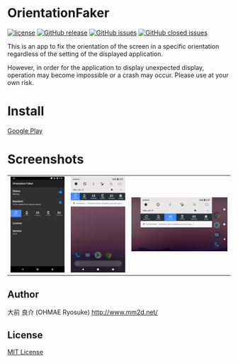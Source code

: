 # OrientationFaker
[![license](https://img.shields.io/github/license/ohmae/OrientationFaker.svg)](./LICENSE)
[![GitHub release](https://img.shields.io/github/release/ohmae/OrientationFaker.svg)](https://github.com/ohmae/OrientationFaker/releases)
[![GitHub issues](https://img.shields.io/github/issues/ohmae/OrientationFaker.svg)](https://github.com/ohmae/OrientationFaker/issues)
[![GitHub closed issues](https://img.shields.io/github/issues-closed/ohmae/OrientationFaker.svg)](https://github.com/ohmae/OrientationFaker/issues?q=is%3Aissue+is%3Aclosed)

This is an app to fix the orientation of the screen in a specific orientation regardless of the setting of the displayed application.

However, in order for the application to display unexpected display, operation may become impossible or a crash may occur.
Please use at your own risk.

# Install
[Google Play](https://play.google.com/store/apps/details?id=net.mm2d.android.orientationfaker)

# Screenshots
||||
|-|-|-|
|![](readme/1.png)|![](readme/2.png)|![](readme/3.png)|

## Author
大前 良介 (OHMAE Ryosuke)
http://www.mm2d.net/

## License
[MIT License](./LICENSE)
